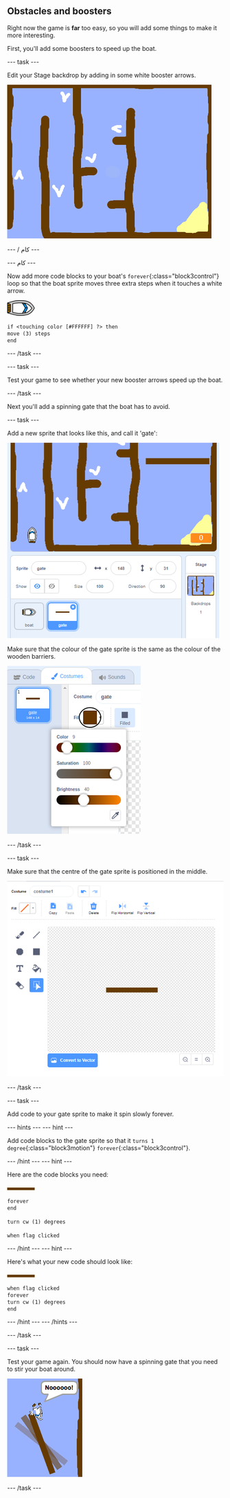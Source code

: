 ## Obstacles and boosters

Right now the game is **far** too easy, so you will add some things to make it more interesting.

First, you'll add some boosters to speed up the boat.

\--- task \---

Edit your Stage backdrop by adding in some white booster arrows.

![screenshot](images/boat-boost.png)

\--- / کام \---

\--- کام \---

Now add more code blocks to your boat's `forever`{:class="block3control"} loop so that the boat sprite moves three extra steps when it touches a white arrow.

![boat-sprite](images/boat_resize.png)

```blocks3
if <touching color [#FFFFFF] ?> then
move (3) steps
end
```

\--- /task \---

\--- task \---

Test your game to see whether your new booster arrows speed up the boat.

\--- /task \---

Next you'll add a spinning gate that the boat has to avoid.

\--- task \---

Add a new sprite that looks like this, and call it 'gate':

![screenshot](images/boat-gate.png)

Make sure that the colour of the gate sprite is the same as the colour of the wooden barriers.

![screenshot](images/brown-hsv.png)

\--- /task \---

\--- task \---

Make sure that the centre of the gate sprite is positioned in the middle.

![screenshot](images/boat-center.png)

\--- /task \---

\--- task \---

Add code to your gate sprite to make it spin slowly forever.

\--- hints \--- \--- hint \---

Add code blocks to the gate sprite so that it `turns 1 degree`{:class="block3motion"} `forever`{:class="block3control"}.

\--- /hint \--- \--- hint \---

Here are the code blocks you need:

![gate](images/gate.png)

```blocks3
forever
end

turn cw (1) degrees

when flag clicked
```

\--- /hint \--- \--- hint \---

Here's what your new code should look like:

![gate](images/gate.png)

```blocks3
when flag clicked
forever
turn cw (1) degrees
end
```

\--- /hint \--- \--- /hints \---

\--- /task \---

\--- task \---

Test your game again. You should now have a spinning gate that you need to stir your boat around.

![screenshot](images/boat-gate-test.png)

\--- /task \---